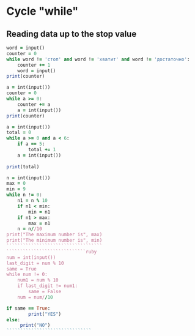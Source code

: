 Cycle "while"
==============
Reading data up to the stop value
---------------------------------
`````````````````ruby
word = input()
counter = 0
while word != 'стоп' and word != 'хватит' and word != 'достаточно':
    counter += 1
    word = input()
print(counter)
``````````````````````
`````````````````ruby
a = int(input())
counter = 0
while a >= 0:
    counter += a 
    a = int(input())
print(counter)
````````````````````````
``````````````````ruby
a = int(input())
total = 0
while a >= 0 and a < 6:
    if a == 5:
        total += 1
    a = int(input())
        
print(total)
```````````````````````
`````````````````````````````````````ruby
n = int(input())
max = 0
min = 9
while n != 0:
    n1 = n % 10
    if n1 < min:
        min = n1
    if n1 > max:
        max = n1
    n = n//10
print("The maximum number is", max)
print("The minimum number is", min)
```````````````````````````````````
`````````````````````````````ruby
num = int(input())
last_digit = num % 10
same = True
while num != 0:
    num1 = num % 10
    if last_digit != num1:
        same = False
    num = num//10

if same == True:
        print("YES")
else:
     print("NO")
```````````````````````````````
